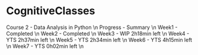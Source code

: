 # CognitiveClasses

Course 2 - Data Analysis in Python \n
  Progress - Summary \n
   Week1 - Completed \n
   Week2 - Completed \n
   Week3 - WIP 2h18min left \n
   Week4 - YTS 2h37min left \n
   Week5 - YTS 2h34min left \n
   Week6 - YTS 4h15min left \n
   Week7 - YTS 0h02min left \n
